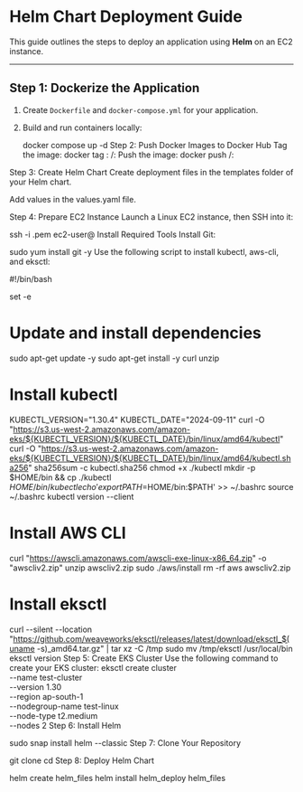 # Helm Chart Deployment Guide

This guide outlines the steps to deploy an application using **Helm** on an EC2 instance.

---

## Step 1: Dockerize the Application

1. Create `Dockerfile` and `docker-compose.yml` for your application.
2. Build and run containers locally:
   
   docker compose up -d
Step 2: Push Docker Images to Docker Hub
Tag the image:
docker tag <local-image>:<tag> <dockerhub-username>/<repo-name>:<tag>
Push the image:
docker push <dockerhub-username>/<repo-name>:<tag>

Step 3: Create Helm Chart
Create deployment files in the templates folder of your Helm chart.

Add values in the values.yaml file.

Step 4: Prepare EC2 Instance
Launch a Linux EC2 instance, then SSH into it:


ssh -i <your-key>.pem ec2-user@<ec2-public-ip>
Install Required Tools
Install Git:

sudo yum install git -y
Use the following script to install kubectl, aws-cli, and eksctl:

#!/bin/bash

set -e

# Update and install dependencies
sudo apt-get update -y
sudo apt-get install -y curl unzip

# Install kubectl
KUBECTL_VERSION="1.30.4"
KUBECTL_DATE="2024-09-11"
curl -O "https://s3.us-west-2.amazonaws.com/amazon-eks/${KUBECTL_VERSION}/${KUBECTL_DATE}/bin/linux/amd64/kubectl"
curl -O "https://s3.us-west-2.amazonaws.com/amazon-eks/${KUBECTL_VERSION}/${KUBECTL_DATE}/bin/linux/amd64/kubectl.sha256"
sha256sum -c kubectl.sha256
chmod +x ./kubectl
mkdir -p $HOME/bin && cp ./kubectl $HOME/bin/kubectl
echo 'export PATH=$HOME/bin:$PATH' >> ~/.bashrc
source ~/.bashrc
kubectl version --client

# Install AWS CLI
curl "https://awscli.amazonaws.com/awscli-exe-linux-x86_64.zip" -o "awscliv2.zip"
unzip awscliv2.zip
sudo ./aws/install
rm -rf aws awscliv2.zip

# Install eksctl
curl --silent --location "https://github.com/weaveworks/eksctl/releases/latest/download/eksctl_$(uname -s)_amd64.tar.gz" | tar xz -C /tmp
sudo mv /tmp/eksctl /usr/local/bin
eksctl version
Step 5: Create EKS Cluster
Use the following command to create your EKS cluster:
eksctl create cluster \
  --name test-cluster \
  --version 1.30 \
  --region ap-south-1 \
  --nodegroup-name test-linux \
  --node-type t2.medium \
  --nodes 2
Step 6: Install Helm

sudo snap install helm --classic
Step 7: Clone Your Repository

git clone <your-git-repo-url>
cd <repo-directory>
Step 8: Deploy Helm Chart

helm create helm_files
helm install helm_deploy helm_files
